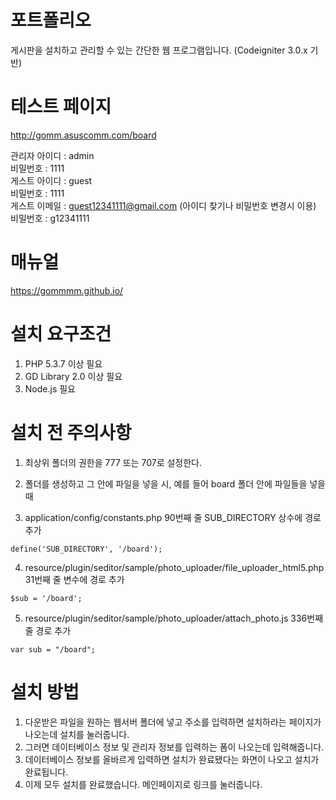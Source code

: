 포트폴리오
=======
게시판을 설치하고 관리할 수 있는 간단한 웹 프로그램입니다. (Codeigniter 3.0.x 기반)

테스트 페이지
==========
<http://gomm.asuscomm.com/board>

관리자 아이디 : admin   
비밀번호 : 1111   
게스트 아이디 : guest   
비밀번호 : 1111   
게스트 이메일 : guest12341111@gmail.com (아이디 찾기나 비밀번호 변경시 이용)   
비밀번호 : g12341111  

매뉴얼
=====
<https://gommmm.github.io/>

설치 요구조건
==========
1. PHP 5.3.7 이상 필요
2. GD Library 2.0 이상 필요
3. Node.js 필요  

설치 전 주의사항
============

1. 최상위 폴더의 권한을 777 또는 707로 설정한다.   

2. 폴더를 생성하고 그 안에 파일을 넣을 시, 예를 들어 board 폴더 안에 파일들을 넣을 때  

3. application/config/constants.php 90번째 줄 SUB_DIRECTORY 상수에 경로 추가   
<pre><code>define('SUB_DIRECTORY', '/board');</code></pre>

4. resource/plugin/seditor/sample/photo_uploader/file_uploader_html5.php 31번째 줄 변수에 경로 추가   
<pre><code>$sub = '/board';</code></pre>

5. resource/plugin/seditor/sample/photo_uploader/attach_photo.js 336번째 줄 경로 추가   
<pre><code>var sub = "/board";</code></pre>

설치 방법
=======
1. 다운받은 파일을 원하는 웹서버 폴더에 넣고 주소를 입력하면 설치하라는 페이지가 나오는데 설치를 눌러줍니다.
2. 그러면 데이터베이스 정보 및 관리자 정보를 입력하는 폼이 나오는데 입력해줍니다.
3. 데이터베이스 정보를 올바르게 입력하면 설치가 완료됐다는 화면이 나오고 설치가 완료됩니다.
4. 이제 모두 설치를 완료했습니다. 메인페이지로 링크를 눌러줍니다.
